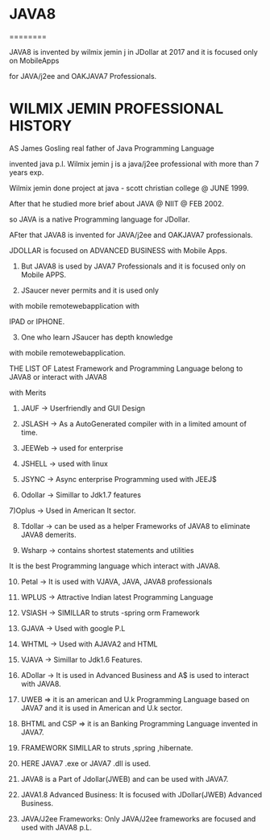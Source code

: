 # JAVA8
========

JAVA8   is    invented by   wilmix  jemin j   in  JDollar at 2017  and  it is  focused  only  on MobileApps

for  JAVA/j2ee and  OAKJAVA7  Professionals.


WILMIX  JEMIN PROFESSIONAL HISTORY
=================================

AS  James  Gosling  real  father  of  Java  Programming  Language

invented  java p.l. Wilmix jemin j  is  a   java/j2ee  professional  with  more  than  7  years exp.

Wilmix  jemin  done  project at   java - scott christian college @  JUNE  1999.

After  that   he  studied  more  brief  about  JAVA  @  NIIT  @  FEB  2002.

so  JAVA  is  a  native  Programming  language  for  JDollar.

AFter  that  JAVA8  is  invented  for  JAVA/j2ee and  OAKJAVA7 professionals.


JDOLLAR  is  focused  on   ADVANCED BUSINESS with Mobile Apps.

1) But  JAVA8  is used  by JAVA7  Professionals  and it  is focused  only on Mobile APPS.

2) JSaucer never permits and it is used only

with mobile remotewebapplication with

IPAD or IPHONE.

3) One who learn JSaucer has depth knowledge

with mobile remotewebapplication.

THE LIST OF Latest Framework and Programming Language belong to JAVA8 or interact with JAVA8

with Merits

1) JAUF -> Userfriendly and GUI Design

2) JSLASH -> As a AutoGenerated compiler with in a limited amount of time.

3) JEEWeb -> used for enterprise

4) JSHELL -> used with linux

5) JSYNC -> Async enterprise Programming used with JEEJ$

6) Odollar -> Simillar to Jdk1.7 features

7)Oplus -> Used in American It sector.

8) Tdollar -> can be used as a helper Frameworks of JAVA8 to eliminate JAVA8 demerits.

9) Wsharp -> contains shortest statements and utilities

It is the best Programming language which interact with JAVA8.

10) Petal -> It is used with VJAVA, JAVA, JAVA8 professionals

11) WPLUS -> Attractive Indian latest Programming Language

12) VSlASH -> SIMILLAR to struts -spring orm Framework

13) GJAVA -> Used with google P.L

14) WHTML -> Used with AJAVA2 and HTML

15) VJAVA -> Simillar to Jdk1.6 Features.

16) ADollar -> It is used in Advanced Business and A$ is used to interact with JAVA8.

17) UWEB => it is an american and U.k Programming Language based on JAVA7 and  it is used in American and U.k sector.

18) BHTML and CSP => it is an Banking Programming Language invented in JAVA7.

19)  FRAMEWORK  SIMILLAR  to  struts ,spring ,hibernate.

20) HERE     JAVA7 .exe or  JAVA7 .dll  is used.

31) JAVA8  is  a  Part  of  Jdollar(JWEB)  and  can  be  used   with  JAVA7.
 
32) JAVA1.8 Advanced Business:  It  is  focused   with  JDollar(JWEB)  Advanced Business.

33) JAVA/J2ee  Frameworks:  Only  JAVA/J2ee  frameworks  are  focused and  used  with JAVA8 p.L.

